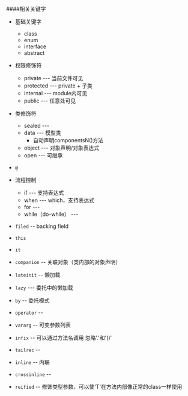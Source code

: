 ####相关关键字
* 基础关键字
    * class
    * enum
    * interface
    * abstract
    
* 权限修饰符
    * private    --- 当前文件可见
    * protected  --- private + 子类
    * internal   --- module内可见
    * public     --- 任意处可见
   
   
* 类修饰符
    * sealed   --- 
    * data     --- 模型类
        * 自动声明componentsN()方法
    * object   --- 对象声明/对象表达式
    * open     --- 可继承

* `@`

* 流程控制
    * if      --- 支持表达式
    * when    --- which，支持表达式
    * for     ---
    * while（do-while） --- 
    
* `filed` -- backing field

* `this`

* `it`

* `companion` -- 关联对象（类内部的对象声明）
 
* `lateinit` -- 懒加载
* `lazy` --- 委托中的懒加载

* `by` -- 委托模式

* `operator` -- 

* `vararg` -- 可变参数列表

* `infix` -- 可以通过方法名调用 忽略'.'和'()'

* `tailrec` --

* `inline` -- 内联

* `crossinline` -- 

* `reified` -- 修饰类型参数，可以使'T'在方法内部像正常的class一样使用
